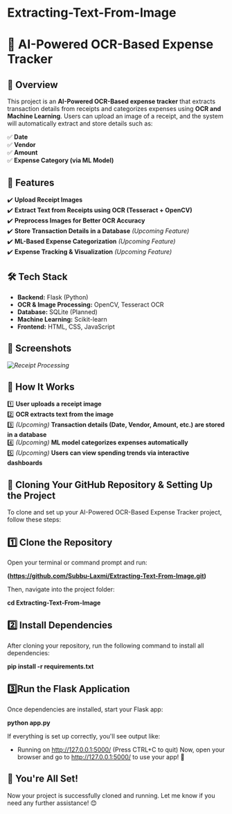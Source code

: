# Extracting-Text-From-Image
# 🧾 AI-Powered OCR-Based Expense Tracker  

## 📌 Overview  
This project is an **AI-Powered OCR-Based expense tracker** that extracts transaction details from receipts and categorizes expenses using **OCR and Machine Learning**. Users can upload an image of a receipt, and the system will automatically extract and store details such as:  

✅ **Date**  
✅ **Vendor**  
✅ **Amount**  
✅ **Expense Category (via ML Model)**  

## 🚀 Features  
✔️ **Upload Receipt Images**  
✔️ **Extract Text from Receipts using OCR (Tesseract + OpenCV)**  
✔️ **Preprocess Images for Better OCR Accuracy**  
✔️ **Store Transaction Details in a Database** *(Upcoming Feature)*   
✔️ **ML-Based Expense Categorization** *(Upcoming Feature)*  
✔️ **Expense Tracking & Visualization** *(Upcoming Feature)*  

## 🛠️ Tech Stack  
- **Backend:** Flask (Python)  
- **OCR & Image Processing:** OpenCV, Tesseract OCR  
- **Database:** SQLite  (Planned)  
- **Machine Learning:** Scikit-learn 
- **Frontend:** HTML, CSS, JavaScript  

## 📸 Screenshots  
*![Receipt Processing](https://github.com/user-attachments/assets/944c3fe6-2bc7-4471-8fe8-a3bd78e7caa4)*

## 🎯 How It Works  
1️⃣ **User uploads a receipt image**  
2️⃣ **OCR extracts text from the image**  
3️⃣ *(Upcoming)* **Transaction details (Date, Vendor, Amount, etc.) are stored in a database**  
4️⃣ *(Upcoming)* **ML model categorizes expenses automatically**  
5️⃣ *(Upcoming)* **Users can view spending trends via interactive dashboards**  


## 📌 Cloning Your GitHub Repository & Setting Up the Project


To clone and set up your AI-Powered OCR-Based Expense Tracker project, follow these steps:


## 1️⃣ Clone the Repository
Open your terminal or command prompt and run:

**(https://github.com/Subbu-Laxmi/Extracting-Text-From-Image.git)**

Then, navigate into the project folder:

  **cd Extracting-Text-From-Image**

## 2️⃣ Install Dependencies
After cloning your repository, run the following command to install all dependencies:

  **pip install -r requirements.txt**

## 3️⃣Run the Flask Application
Once dependencies are installed, start your Flask app:

  **python app.py**

If everything is set up correctly, you'll see output like:

 * Running on http://127.0.0.1:5000/ (Press CTRL+C to quit)
Now, open your browser and go to http://127.0.0.1:5000/ to use your app! 🎯

## 🚀 You're All Set!
Now your project is successfully cloned and running. Let me know if you need any further assistance! 😊
